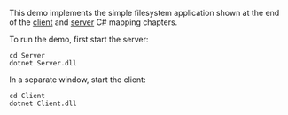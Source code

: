 This demo implements the simple filesystem application shown at the
end of the [client][1] and [server][2] C# mapping chapters.

To run the demo, first start the server:

```
cd Server
dotnet Server.dll
```

In a separate window, start the client:

```
cd Client
dotnet Client.dll
```

[1]: https://doc.zeroc.com/display/Ice37/Example+of+a+File+System+Client+in+C-Sharp
[2]: https://doc.zeroc.com/display/Ice37/Example+of+a+File+System+Server+in+C-Sharp
